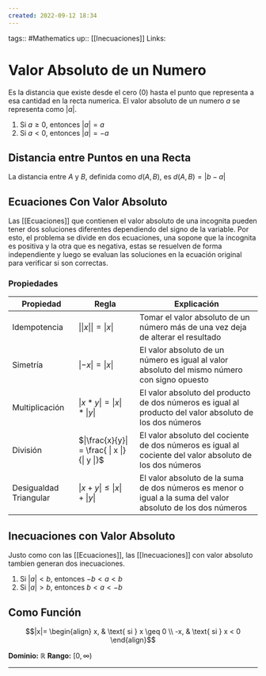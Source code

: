 ```yaml
---
created: 2022-09-12 18:34
---
```

tags:: #Mathematics 
up:: [[Inecuaciones]]
Links: 
# Valor Absoluto de un Numero
Es la distancia que existe desde el cero ($0$) hasta el punto que representa a esa cantidad en la recta numerica. El valor absoluto de un numero $a$ se representa como $|a|$.

1. Si $a \geq 0$, entonces $|a| = a$
2. Si $a < 0$, entonces $|a| = -a$

## Distancia entre Puntos en una Recta
La distancia entre $A$ y $B$, definida como $d(A,B)$, es $d(A,B) = |b - a|$

## Ecuaciones Con Valor Absoluto
Las [[Ecuaciones]] que contienen el valor absoluto de una incognita pueden tener dos soluciones diferentes dependiendo del signo de la variable. Por esto, el problema se divide en dos ecuaciones, una sopone que la incognita es positiva y la otra que es negativa, estas se resuelven de forma independiente y luego se evaluan las soluciones en la ecuación original para verificar si son correctas.

### Propiedades
| Propiedad              | Regla                                         | Explicación                                                                                              |
| ---------------------- | --------------------------------------------- | -------------------------------------------------------------------------------------------------------- |
| Idempotencia           | $\|\|x\|\| = \|x\|$                           | Tomar el valor absoluto de un número más de una vez deja de alterar el resultado                         |
| Simetría               | $\|-x\| = \| x \|$                            | El valor absoluto de un número es igual al valor absoluto del mismo número con signo opuesto             |
| Multiplicación         | $\|x * y\| = \| x \| * \| y \|$               | El valor absoluto del producto de dos números es igual al producto del valor absoluto de los dos números |
| División               | $\|\frac{x}{y}\| = \frac{ \| x \|} {\| y \|}$ | El valor absoluto del cociente de dos números es igual al cociente del valor absoluto de los dos números |
| Desigualdad Triangular | $\|x + y\| \leq \| x \| + \| y \|$            | El valor absoluto de la suma de dos números es menor o igual a la suma del valor absoluto de los dos números                                                                                                       |

## Inecuaciones con Valor Absoluto
Justo como con las [[Ecuaciones]], las [[Inecuaciones]] con valor absoluto tambien generan dos inecuaciones.

1. Si $|a| < b$, entonces $-b < a < b$
2. Si $|a| > b$, entonces $b < a < -b$

## Como Función
$$|x|= \begin{align}
x, &  \text{ si } x \geq 0 \\
-x, & \text{ si } x < 0
\end{align}$$

**Dominio:**  $\mathbb{R}$ 
**Rango:** $[0,\infty)$ 
___
